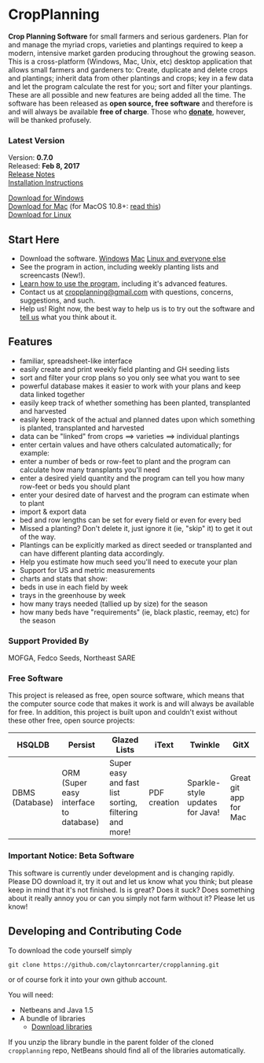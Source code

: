 # CropPlanning

**Crop Planning Software** for small farmers and serious gardeners.
Plan for and manage the myriad crops, varieties and plantings required to keep a modern, intensive market garden producing throughout the growing season. This is a cross-platform (Windows, Mac, Unix, etc) desktop application that allows small farmers and gardeners to: Create, duplicate and delete crops and plantings; inherit data from other plantings and crops; key in a few data and let the program calculate the rest for you; sort and filter your plantings. These are all possible and new features are being added all the time. The software has been released as **open source, free software** and therefore is and will always be available **free of charge**. Those who [**donate**](Donate), however, will be thanked profusely.

### Latest Version
Version: **0.7.0** <br>
Released: **Feb 8, 2017** <br>
[Release Notes](https://github.com/claytonrcarter/cropplanning/wiki/ReleaseNotes070) <br>
[Installation Instructions](https://github.com/claytonrcarter/cropplanning/wiki/SetupAndInstallation) <br>

[Download for Windows](https://github.com/claytonrcarter/cropplanning/releases/download/v0.7.0/CropPlanning-0.7.0-Win.zip)  <br>
[Download for Mac](https://github.com/claytonrcarter/cropplanning/releases/download/v0.7.0/CropPlanning-0.7.0-Mac.zip)
(for MacOS 10.8+: [read this](https://github.com/claytonrcarter/cropplanning/wiki/MacGatekeeper))  <br>
[Download for Linux](https://github.com/claytonrcarter/cropplanning/releases/download/v0.7.0/CropPlanning-0.7.0.zip)

## Start Here

* Download the software. [Windows](https://github.com/claytonrcarter/cropplanning/releases/download/v0.7.0/CropPlanning-0.7.0-Win.zip) [Mac](https://github.com/claytonrcarter/cropplanning/releases/download/v0.7.0/CropPlanning-0.7.0-Mac.zip) [Linux and everyone else](https://github.com/claytonrcarter/cropplanning/releases/download/v0.7.0/CropPlanning-0.7.0.zip)
* See the program in action, including weekly planting lists and screencasts (New!).
* [Learn how to use the program](https://github.com/claytonrcarter/cropplanning/wiki/ExamplesAndScreenShots), including it's advanced features.
* Contact us at [cropplanning@gmail.com](mailto:cropplanning@gmail.com) with questions, concerns, suggestions, and such.
* Help us! Right now, the best way to help us is to try out the software and [tell us](mailto:cropplanning@gmail.com) what you think about it.

## Features

* familiar, spreadsheet-like interface
* easily create and print weekly field planting and GH seeding lists
* sort and filter your crop plans so you only see what you want to see
* powerful database makes it easier to work with your plans and keep data linked together
* easily keep track of whether something has been planted, transplanted and harvested
* easily keep track of the actual and planned dates upon which something is planted, transplanted and harvested
* data can be "linked" from crops ==> varieties ==> individual plantings
* enter certain values and have others calculated automatically; for example:
 * enter a number of beds or row-feet to plant and the program can calculate how many transplants you'll need
 * enter a desired yield quantity and the program can tell you how many row-feet or beds you should plant
 * enter your desired date of harvest and the program can estimate when to plant
* import & export data
* bed and row lengths can be set for every field or even for every bed
* Missed a planting? Don't delete it, just ignore it (ie, "skip" it) to get it out of the way.
* Plantings can be explicitly marked as direct seeded or transplanted and can have different planting data accordingly.
* Help you estimate how much seed you'll need to execute your plan
* Support for US and metric measurements
* charts and stats that show:
 * beds in use in each field by week
 * trays in the greenhouse by week
 * how many trays needed (tallied up by size) for the season
 * how many beds have "requirements" (ie, black plastic, reemay, etc) for the season

### Support Provided By

MOFGA, Fedco Seeds, Northeast SARE

### Free Software

This project is released as free, open source software, which means that the computer source code that makes it work is and will always be available for free. In addition, this project is built upon and couldn't exist without these other free, open source projects:

| HSQLDB | Persist | Glazed Lists | iText | Twinkle | GitX |
| ------ | ------- | ------------ | ----- | ------- | ---- |
| DBMS (Database) | ORM (Super easy interface to database) | Super easy and fast list sorting, filtering and more! | PDF creation | Sparkle-style updates for Java! | Great git app for Mac |

### Important Notice: Beta Software

This software is currently under development and is changing rapidly. Please DO download it, try it out and let us know what you think; but please keep in mind that it's not finished. Is is great? Does it suck? Does something about it really annoy you or can you simply not farm without it? Please let us know!

## Developing and Contributing Code

To download the code yourself simply

    git clone https://github.com/claytonrcarter/cropplanning.git

or of course fork it into your own github account.

You will need:

*  Netbeans and Java 1.5
*  A bundle of libraries
    * [Download libraries](http://sourceforge.net/projects/cropplanning/files/Developer%20Files/devel-libs.zip/download)

If you unzip the library bundle in the parent folder of the cloned `cropplanning` repo, NetBeans should find all of the libraries automatically.
